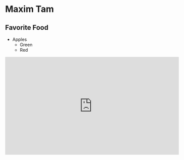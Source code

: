# Maxim Tam

## Favorite Food
* Apples
  * Green
  * Red
<iframe width="560" height="315" src="https://www.youtube.com/embed/BKorP55Aqvg?list=FLYI0SrenWk8Tc3q9Z166xOw" frameborder="0" allowfullscreen></iframe>
